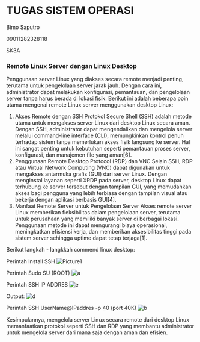 # TUGAS SISTEM OPERASI

Bimo Saputro

09011282328118

SK3A

### Remote Linux Server dengan Linux Desktop
Penggunaan server Linux yang diakses secara remote menjadi penting, terutama untuk pengelolaan server jarak jauh. Dengan cara ini, administrator dapat melakukan konfigurasi, pemantauan, dan pengelolaan server tanpa harus berada di lokasi fisik. Berikut ini adalah beberapa poin utama mengenai remote Linux server menggunakan desktop Linux:
1. Akses Remote dengan SSH
Protokol Secure Shell (SSH) adalah metode utama untuk mengakses server Linux dari desktop Linux secara aman. Dengan SSH, administrator dapat mengendalikan dan mengelola server melalui command-line interface (CLI), memungkinkan kontrol penuh terhadap sistem tanpa memerlukan akses fisik langsung ke server. Hal ini sangat penting untuk kebutuhan seperti pemantauan proses server, konfigurasi, dan manajemen file yang aman[6].
2. Penggunaan Remote Desktop Protocol (RDP) dan VNC
Selain SSH, RDP atau Virtual Network Computing (VNC) dapat digunakan untuk mengakses antarmuka grafis (GUI) dari server Linux. Dengan menginstal layanan seperti XRDP pada server, desktop Linux dapat terhubung ke server tersebut dengan tampilan GUI, yang memudahkan akses bagi pengguna yang lebih terbiasa dengan tampilan visual atau bekerja dengan aplikasi berbasis GUI[4].
3. Manfaat Remote Server untuk Pengelolaan Server
Akses remote server Linux memberikan fleksibilitas dalam pengelolaan server, terutama untuk perusahaan yang memiliki banyak server di berbagai lokasi. Penggunaan metode ini dapat mengurangi biaya operasional, meningkatkan efisiensi kerja, dan memberikan aksesibilitas tinggi pada sistem server sehingga uptime dapat tetap terjaga[1].

Berikut langkah - langkkah commend linux desktop:

Perintah Install SSH
![Picture1](https://github.com/user-attachments/assets/8f4a10c4-8bad-40ff-8779-e8de1d9eb0ea)

Perintah Sudo SU (ROOT)
![a](https://github.com/user-attachments/assets/2e2aa195-1e52-4b31-8cff-c70c3f4c1dcd)

Perintah SSH IP ADDRES
![e](https://github.com/user-attachments/assets/ed8a18e3-0259-41fe-b315-f549a27188a5)

Output:
![d](https://github.com/user-attachments/assets/0d1f21c3-2f19-453c-88f5-8d737e305910)

Perintah SSH UserName@IPaddres -p 40 (port 40K)
![b](https://github.com/user-attachments/assets/87878978-1a9b-4bd9-adc8-fade842b45c7)


Kesimpulannya, mengelola server Linux secara remote dari desktop Linux memanfaatkan protokol seperti SSH dan RDP yang membantu administrator untuk mengelola server dari mana saja dengan aman dan efisien.
